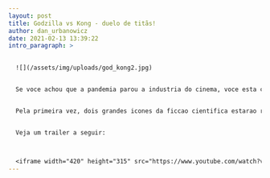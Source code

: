 ```yaml
---
layout: post
title: Godzilla vs Kong - duelo de titãs!
author: dan_urbanowicz
date: 2021-02-13 13:39:22
intro_paragraph: >
  

  ![](/assets/img/uploads/god_kong2.jpg)


  Se voce achou que a pandemia parou a industria do cinema, voce esta completamente errado!


  Pela primeira vez, dois grandes icones da ficcao cientifica estarao reunidos em um único filme, segundo noticias este filme reunira o melhor dos dois mundos destes dois grandes personagens , o enredo se passara apos as sequencias de **GoodZilla 2:  o Rei dos Monstros** e **Kong: a ilha da caveira** ( altamente recomendados ) . Este filme foi dirigido pelo diretor Adam Wingard especializado em filmes do genero terror que dirigiu o remake de bruxa de blair e death note (anime consagrado no japao) , e tem 2 grandes produtoras por tras a Legendary Pictures (famosa por filmes do genero) e a aclamada Warner Bros. Pictures , entao esperem coisas boas por ae. O filme esta planejado para ser lançado dia 25 de março.


  Veja um trailer a seguir:



  <iframe width="420" height="315" src="https://www.youtube.com/watch?v=odM92ap8_c0&ab_channel=WarnerBros.Pictures" frameborder="0" allowfullscreen></iframe>
---
```

